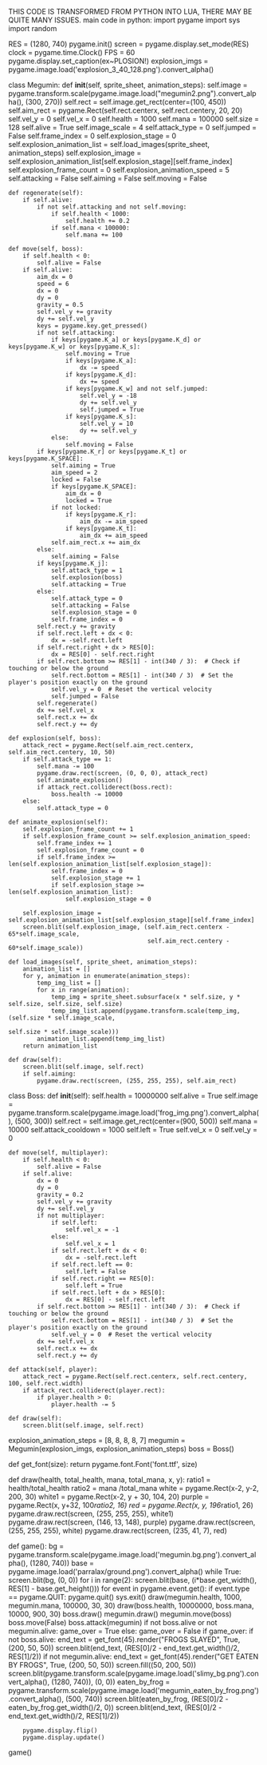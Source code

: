 THIS CODE IS TRANSFORMED FROM PYTHON INTO LUA, THERE MAY BE QUITE MANY ISSUES.
main code in python:
import pygame
import sys
import random

RES = (1280, 740)
pygame.init()
screen = pygame.display.set_mode(RES)
clock = pygame.time.Clock()
FPS = 60
pygame.display.set_caption(ex~PLOSION!)
explosion_imgs = pygame.image.load('explosion_3_40_128.png').convert_alpha()


class Megumin:
    def __init__(self, sprite_sheet, animation_steps):
        self.image = pygame.transform.scale(pygame.image.load("megumin2.png").convert_alpha(), (300, 270))
        self.rect = self.image.get_rect(center=(100, 450))
        self.aim_rect = pygame.Rect(self.rect.centerx, self.rect.centery, 20, 20)
        self.vel_y = 0
        self.vel_x = 0
        self.health = 1000
        self.mana = 100000
        self.size = 128
        self.alive = True
        self.image_scale = 4
        self.attack_type = 0
        self.jumped = False
        self.frame_index = 0
        self.explosion_stage = 0
        self.explosion_animation_list = self.load_images(sprite_sheet, animation_steps)
        self.explosion_image = self.explosion_animation_list[self.explosion_stage][self.frame_index]
        self.explosion_frame_count = 0
        self.explosion_animation_speed = 5
        self.attacking = False
        self.aiming = False
        self.moving = False

    def regenerate(self):
        if self.alive:
            if not self.attacking and not self.moving:
                if self.health < 1000:
                    self.health += 0.2
                if self.mana < 100000:
                    self.mana += 100

    def move(self, boss):
        if self.health < 0:
            self.alive = False
        if self.alive:
            aim_dx = 0
            speed = 6
            dx = 0
            dy = 0
            gravity = 0.5
            self.vel_y += gravity
            dy += self.vel_y
            keys = pygame.key.get_pressed()
            if not self.attacking:
                if keys[pygame.K_a] or keys[pygame.K_d] or keys[pygame.K_w] or keys[pygame.K_s]:
                    self.moving = True
                    if keys[pygame.K_a]:
                        dx -= speed
                    if keys[pygame.K_d]:
                        dx += speed
                    if keys[pygame.K_w] and not self.jumped:
                        self.vel_y = -18
                        dy += self.vel_y
                        self.jumped = True
                    if keys[pygame.K_s]:
                        self.vel_y = 10
                        dy += self.vel_y
                else:
                    self.moving = False
            if keys[pygame.K_r] or keys[pygame.K_t] or keys[pygame.K_SPACE]:
                self.aiming = True
                aim_speed = 2
                locked = False
                if keys[pygame.K_SPACE]:
                    aim_dx = 0
                    locked = True
                if not locked:
                    if keys[pygame.K_r]:
                        aim_dx -= aim_speed
                    if keys[pygame.K_t]:
                        aim_dx += aim_speed
                self.aim_rect.x += aim_dx
            else:
                self.aiming = False
            if keys[pygame.K_j]:
                self.attack_type = 1
                self.explosion(boss)
                self.attacking = True
            else:
                self.attack_type = 0
                self.attacking = False
                self.explosion_stage = 0
                self.frame_index = 0
            self.rect.y += gravity
            if self.rect.left + dx < 0:
                dx = -self.rect.left
            if self.rect.right + dx > RES[0]:
                dx = RES[0] - self.rect.right
            if self.rect.bottom >= RES[1] - int(340 / 3):  # Check if touching or below the ground
                self.rect.bottom = RES[1] - int(340 / 3)  # Set the player's position exactly on the ground
                self.vel_y = 0  # Reset the vertical velocity
                self.jumped = False
            self.regenerate()
            dx += self.vel_x
            self.rect.x += dx
            self.rect.y += dy

    def explosion(self, boss):
        attack_rect = pygame.Rect(self.aim_rect.centerx, self.aim_rect.centery, 10, 50)
        if self.attack_type == 1:
            self.mana -= 100
            pygame.draw.rect(screen, (0, 0, 0), attack_rect)
            self.animate_explosion()
            if attack_rect.colliderect(boss.rect):
                boss.health -= 10000
        else:
            self.attack_type = 0

    def animate_explosion(self):
        self.explosion_frame_count += 1
        if self.explosion_frame_count >= self.explosion_animation_speed:
            self.frame_index += 1
            self.explosion_frame_count = 0
            if self.frame_index >= len(self.explosion_animation_list[self.explosion_stage]):
                self.frame_index = 0
                self.explosion_stage += 1
                if self.explosion_stage >= len(self.explosion_animation_list):
                    self.explosion_stage = 0

        self.explosion_image = self.explosion_animation_list[self.explosion_stage][self.frame_index]
        screen.blit(self.explosion_image, (self.aim_rect.centerx - 65*self.image_scale,
                                           self.aim_rect.centery - 60*self.image_scale))

    def load_images(self, sprite_sheet, animation_steps):
        animation_list = []
        for y, animation in enumerate(animation_steps):
            temp_img_list = []
            for x in range(animation):
                temp_img = sprite_sheet.subsurface(x * self.size, y * self.size, self.size, self.size)
                temp_img_list.append(pygame.transform.scale(temp_img, (self.size * self.image_scale,
                                                                       self.size * self.image_scale)))
            animation_list.append(temp_img_list)
        return animation_list

    def draw(self):
        screen.blit(self.image, self.rect)
        if self.aiming:
            pygame.draw.rect(screen, (255, 255, 255), self.aim_rect)


class Boss:
    def __init__(self):
        self.health = 10000000
        self.alive = True
        self.image = pygame.transform.scale(pygame.image.load('frog_img.png').convert_alpha(), (500, 300))
        self.rect = self.image.get_rect(center=(900, 500))
        self.mana = 10000
        self.attack_cooldown = 1000
        self.left = True
        self.vel_x = 0
        self.vel_y = 0

    def move(self, multiplayer):
        if self.health < 0:
            self.alive = False
        if self.alive:
            dx = 0
            dy = 0
            gravity = 0.2
            self.vel_y += gravity
            dy += self.vel_y
            if not multiplayer:
                if self.left:
                    self.vel_x = -1
                else:
                    self.vel_x = 1
                if self.rect.left + dx < 0:
                    dx = -self.rect.left
                if self.rect.left == 0:
                    self.left = False
                if self.rect.right == RES[0]:
                    self.left = True
                if self.rect.left + dx > RES[0]:
                    dx = RES[0] - self.rect.left
            if self.rect.bottom >= RES[1] - int(340 / 3):  # Check if touching or below the ground
                self.rect.bottom = RES[1] - int(340 / 3)  # Set the player's position exactly on the ground
                self.vel_y = 0  # Reset the vertical velocity
            dx += self.vel_x
            self.rect.x += dx
            self.rect.y += dy

    def attack(self, player):
        attack_rect = pygame.Rect(self.rect.centerx, self.rect.centery, 100, self.rect.width)
        if attack_rect.colliderect(player.rect):
            if player.health > 0:
                player.health -= 5

    def draw(self):
        screen.blit(self.image, self.rect)


explosion_animation_steps = [8, 8, 8, 8, 7]
megumin = Megumin(explosion_imgs, explosion_animation_steps)
boss = Boss()


def get_font(size):
    return pygame.font.Font('font.ttf', size)


def draw(health, total_health, mana, total_mana, x, y):
    ratio1 = health/total_health
    ratio2 = mana /total_mana
    white = pygame.Rect(x-2, y-2, 200, 30)
    white1 = pygame.Rect(x-2, y + 30, 104, 20)
    purple = pygame.Rect(x, y+32, 100*ratio2, 16)
    red = pygame.Rect(x, y, 196*ratio1, 26)
    pygame.draw.rect(screen, (255, 255, 255), white1)
    pygame.draw.rect(screen, (146, 13, 148), purple)
    pygame.draw.rect(screen, (255, 255, 255), white)
    pygame.draw.rect(screen, (235, 41, 7), red)


def game():
    bg = pygame.transform.scale(pygame.image.load('megumin.bg.png').convert_alpha(), (1280, 740))
    base = pygame.image.load('parralax/ground.png').convert_alpha()
    while True:
        screen.blit(bg, (0, 0))
        for i in range(2):
            screen.blit(base, (i*base.get_width(), RES[1] - base.get_height()))
        for event in pygame.event.get():
            if event.type == pygame.QUIT:
                pygame.quit()
                sys.exit()
        draw(megumin.health, 1000, megumin.mana, 100000, 30, 30)
        draw(boss.health, 10000000, boss.mana, 10000, 900, 30)
        boss.draw()
        megumin.draw()
        megumin.move(boss)
        boss.move(False)
        boss.attack(megumin)
        if not boss.alive or not megumin.alive:
            game_over = True
        else:
            game_over = False
        if game_over:
            if not boss.alive:
                end_text = get_font(45).render("FROGS SLAYED", True, (200, 50, 50))
                screen.blit(end_text, (RES[0]/2 - end_text.get_width()/2, RES[1]/2))
            if not megumin.alive:
                end_text = get_font(45).render("GET EATEN BY FROGS", True, (200, 50, 50))
                screen.fill((50, 200, 50))
                screen.blit(pygame.transform.scale(pygame.image.load('slimy_bg.png').convert_alpha(), (1280, 740)), (0, 0))
                eaten_by_frog = pygame.transform.scale(pygame.image.load('megumin_eaten_by_frog.png').convert_alpha(),
                                                       (500, 740))
                screen.blit(eaten_by_frog, (RES[0]/2 - eaten_by_frog.get_width()/2, 0))
                screen.blit(end_text, (RES[0]/2 - end_text.get_width()/2, RES[1]/2))

        pygame.display.flip()
        pygame.display.update()


game()

